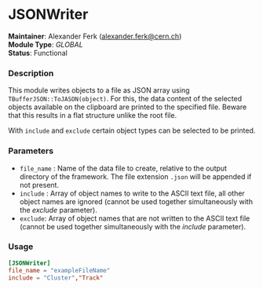 # JSONWriter
**Maintainer**: Alexander Ferk (<alexander.ferk@cern.ch>)  
**Module Type**: *GLOBAL*  
**Status**: Functional

### Description
This module writes objects to a file as JSON array using `TBufferJSON::ToJASON(object)`. For this, the data content of the selected objects available on the clipboard are printed to the specified file. Beware that this results in a flat structure unlike the root file.

With `include` and `exclude` certain object types can be selected to be printed.

### Parameters
* `file_name` : Name of the data file to create, relative to the output directory of the framework. The file extension `.json` will be appended if not present.
* `include` : Array of object names to write to the ASCII text file, all other object names are ignored (cannot be used together simultaneously with the *exclude* parameter).
* `exclude`: Array of object names that are not written to the ASCII text file (cannot be used together simultaneously with the *include* parameter).

### Usage
```toml
[JSONWriter]
file_name = "exampleFileName"
include = "Cluster","Track"

```

